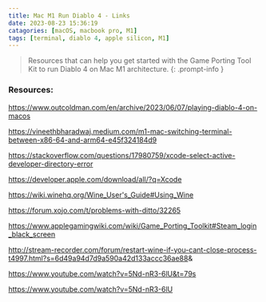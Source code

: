 ```yaml
---
title: Mac M1 Run Diablo 4 - Links
date: 2023-08-23 15:36:19
catagories: [macOS, macbook pro, M1]
tags: [terminal, diablo 4, apple silicon, M1]
---
```


> Resources that can help you get started with the Game Porting Tool Kit to run Diablo 4 on Mac M1 architecture.
{: .prompt-info }

### Resources: 

https://www.outcoldman.com/en/archive/2023/06/07/playing-diablo-4-on-macos

https://vineethbharadwaj.medium.com/m1-mac-switching-terminal-between-x86-64-and-arm64-e45f324184d9

https://stackoverflow.com/questions/17980759/xcode-select-active-developer-directory-error

https://developer.apple.com/download/all/?q=Xcode

https://wiki.winehq.org/Wine_User's_Guide#Using_Wine

https://forum.xojo.com/t/problems-with-ditto/32265

https://www.applegamingwiki.com/wiki/Game_Porting_Toolkit#Steam_login_black_screen

http://stream-recorder.com/forum/restart-wine-if-you-cant-close-process-t4997.html?s=6d49a94d7d9a590a42d133accc36ae88&amp;

https://www.youtube.com/watch?v=5Nd-nR3-6lU&t=79s

https://www.youtube.com/watch?v=5Nd-nR3-6lU

